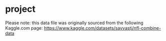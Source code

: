 # project

Please note: this data file was originally sourced from the following Kaggle.com page:
https://www.kaggle.com/datasets/savvastj/nfl-combine-data
